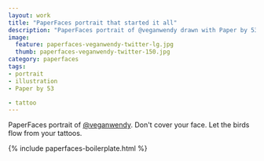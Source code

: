 ```yaml
---
layout: work
title: "PaperFaces portrait that started it all"
description: "PaperFaces portrait of @veganwendy drawn with Paper by 53 on an iPad."
image: 
  feature: paperfaces-veganwendy-twitter-lg.jpg
  thumb: paperfaces-veganwendy-twitter-150.jpg
category: paperfaces
tags: 
- portrait
- illustration
- Paper by 53

- tattoo
---
```


PaperFaces portrait of [@veganwendy](http://twitter.com/veganwendy). Don't cover your face. Let the birds flow from your tattoos.

{% include paperfaces-boilerplate.html %}